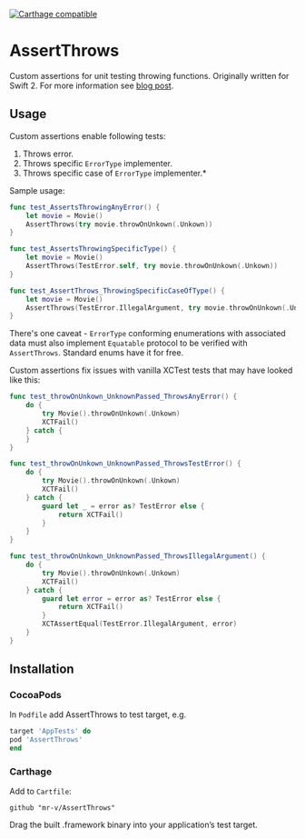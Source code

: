 [![Carthage compatible](https://img.shields.io/badge/Carthage-compatible-4BC51D.svg?style=flat)](https://github.com/Carthage/Carthage)

# AssertThrows
Custom assertions for unit testing throwing functions. Originally written for Swift 2. For more information see [blog post](http://mr-v.github.io/custom-error-assertions-in-swift).

## Usage

Custom assertions enable following tests:

1. Throws error.
2. Throws specific `ErrorType` implementer.
3. Throws specific case of `ErrorType` implementer.*



Sample usage:

```swift
func test_AssertsThrowingAnyError() {
    let movie = Movie()
    AssertThrows(try movie.throwOnUnkown(.Unkown))
}

func test_AssertsThrowingSpecificType() {
    let movie = Movie()
    AssertThrows(TestError.self, try movie.throwOnUnkown(.Unkown))
}

func test_AssertThrows_ThrowingSpecificCaseOfType() {
    let movie = Movie()
    AssertThrows(TestError.IllegalArgument, try movie.throwOnUnkown(.Unkown))
}
```

There's one caveat - `ErrorType` conforming enumerations with associated data must also implement `Equatable` protocol to be verified with `AssertThrows`. Standard enums have it for free.


Custom assertions fix issues with vanilla XCTest tests that may have looked like this:

```swift
func test_throwOnUnkown_UnknownPassed_ThrowsAnyError() {
    do {
        try Movie().throwOnUnkown(.Unkown)
        XCTFail()
    } catch {
    }
}

func test_throwOnUnkown_UnknownPassed_ThrowsTestError() {
    do {
        try Movie().throwOnUnkown(.Unkown)
        XCTFail()
    } catch {
        guard let _ = error as? TestError else {
            return XCTFail()
        }
    }
}

func test_throwOnUnkown_UnknownPassed_ThrowsIllegalArgument() {
    do {
        try Movie().throwOnUnkown(.Unkown)
        XCTFail()
    } catch {
        guard let error = error as? TestError else {
            return XCTFail()
        }
        XCTAssertEqual(TestError.IllegalArgument, error)
    }
}
```

## Installation

### CocoaPods

In `Podfile` add AssertThrows to test target, e.g.

```ruby
target 'AppTests' do
pod 'AssertThrows'
end
```

### Carthage

Add to `Cartfile`:

`github "mr-v/AssertThrows"`

Drag the built .framework binary into your application’s test target.
